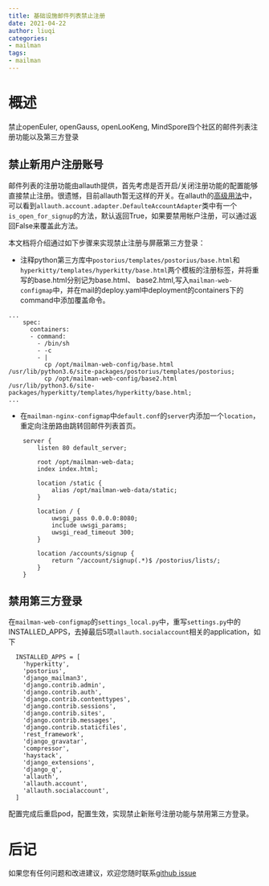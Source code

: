 ```yaml
---
title: 基础设施邮件列表禁止注册
date: 2021-04-22
author: liuqi
categories:
- mailman
tags:
- mailman
---
```

# 概述
禁止openEuler, openGauss, openLooKeng, MindSpore四个社区的邮件列表注册功能以及第三方登录
## 禁止新用户注册账号
邮件列表的注册功能由allauth提供，首先考虑是否开启/关闭注册功能的配置能够直接禁止注册。很遗憾，目前allauth暂无这样的开关。在allauth的[高级用法](https://django-allauth.readthedocs.io/en/latest/advanced.html)中，可以看到`allauth.account.adapter.DefaulteAccountAdapter`类中有一个`is_open_for_signup`的方法，默认返回True，如果要禁用帐户注册，可以通过返回False来覆盖此方法。

本文档将介绍通过如下步骤来实现禁止注册与屏蔽第三方登录：

- 注释python第三方库中`postorius/templates/postorius/base.html`和`hyperkitty/templates/hyperkitty/base.html`两个模板的注册标签，并将重写的base.html分别记为base.html、 base2.html,写入`mailman-web-configmap`中，并在mail的deploy.yaml中deployment的containers下的command中添加覆盖命令。
```
...
    spec:
      containers:
      - command:
        - /bin/sh
        - -c
        - |
          cp /opt/mailman-web-config/base.html /usr/lib/python3.6/site-packages/postorius/templates/postorius;
          cp /opt/mailman-web-config/base2.html /usr/lib/python3.6/site-packages/hyperkitty/templates/hyperkitty/base.html;
...
```
- 在`mailman-nginx-configmap`中`default.conf`的`server`内添加一个`location`，重定向注册路由跳转回邮件列表首页。
```
	server {
		listen 80 default_server;
		
		root /opt/mailman-web-data;
		index index.html;
		
		location /static {
			alias /opt/mailman-web-data/static;
		}

		location / {
			uwsgi_pass 0.0.0.0:8080;
			include uwsgi_params;
			uwsgi_read_timeout 300;
		}

		location /accounts/signup {
			return ^/account/signup(.*)$ /postorius/lists/;
		}
	}
```
## 禁用第三方登录
在`mailman-web-configmap`的`settings_local.py`中，重写`settings.py`中的INSTALLED_APPS，去掉最后5项`allauth.socialaccount`相关的application，如下
```
  INSTALLED_APPS = [
	'hyperkitty',
	'postorius',
	'django_mailman3',
	'django.contrib.admin',
	'django.contrib.auth',
	'django.contrib.contenttypes',
	'django.contrib.sessions',
	'django.contrib.sites',
	'django.contrib.messages',
	'django.contrib.staticfiles',
	'rest_framework',
	'django_gravatar',
	'compressor',
	'haystack',
	'django_extensions',
	'django_q',
	'allauth',
	'allauth.account',
	'allauth.socialaccount',
  ]
```
配置完成后重启pod，配置生效，实现禁止新账号注册功能与禁用第三方登录。
# 后记
如果您有任何问题和改进建议，欢迎您随时联系[github issue](https://github.com/opensourceways/infra-landscape/issues)
